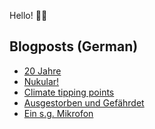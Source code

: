 Hello! 👋🏻

## Blogposts (German)
<!-- BLOG-POST-LIST:START -->
- [20 Jahre](https://maurice-renck.de/de/blog/2022/20-jahre)
- [Nukular!](https://maurice-renck.de/de/blog/2022/nukular)
- [Climate tipping points](https://maurice-renck.de/de/notes/2022/1655984008)
- [Ausgestorben und Gefährdet](https://maurice-renck.de/de/notes/2022/ausgestorben-und-gefaehrdet)
- [Ein s.g. Mikrofon](https://maurice-renck.de/de/notes/2022/ein-s-g-mikrofon)
<!-- BLOG-POST-LIST:END -->

<!--
**mauricerenck/mauricerenck** is a ✨ _special_ ✨ repository because its `README.md` (this file) appears on your GitHub profile.

Here are some ideas to get you started:

- 🔭 I’m currently working on ...
- 🌱 I’m currently learning ...
- 👯 I’m looking to collaborate on ...
- 🤔 I’m looking for help with ...
- 💬 Ask me about ...
- 📫 How to reach me: ...
- 😄 Pronouns: ...
- ⚡ Fun fact: ...
-->
